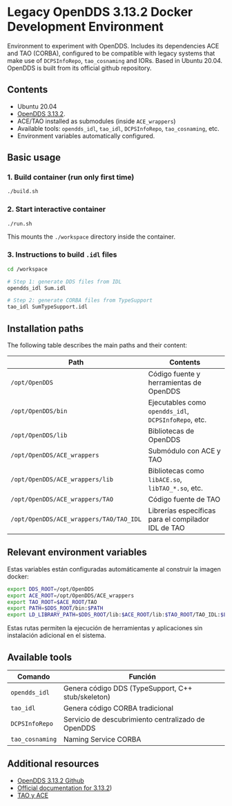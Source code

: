 # Legacy OpenDDS 3.13.2 Docker Development Environment

Environment to experiment with OpenDDS. Includes its dependencies ACE and TAO (CORBA), configured to be compatible with legacy systems that make use of `DCPSInfoRepo`, `tao_cosnaming` and IORs. Based in Ubuntu 20.04. OpenDDS is built from its official github repository.

## Contents

- Ubuntu 20.04
- [OpenDDS 3.13.2](https://github.com/OpenDDS/OpenDDS/tree/DDS-3.13.2).
- ACE/TAO installed as submodules (inside `ACE_wrappers`)
- Available tools: `opendds_idl`, `tao_idl`, `DCPSInfoRepo`, `tao_cosnaming`, etc.
- Environment variables automatically configured.

## Basic usage

### 1. Build container (run only first time)

~~~bash
./build.sh
~~~

### 2. Start interactive container

```bash
./run.sh
```
This mounts the `./workspace` directory inside the container.

### 3. Instructions to build `.idl` files

```bash
cd /workspace

# Step 1: generate DDS files from IDL
opendds_idl Sum.idl

# Step 2: generate CORBA files from TypeSupport
tao_idl SumTypeSupport.idl
```

## Installation paths

The following table describes the main paths and their content:

| Path                                    | Contents                                                   |
|-----------------------------------------|------------------------------------------------------------|
| `/opt/OpenDDS`                          | Código fuente y herramientas de OpenDDS                    |
| `/opt/OpenDDS/bin`                      | Ejecutables como `opendds_idl`, `DCPSInfoRepo`, etc.       |
| `/opt/OpenDDS/lib`                      | Bibliotecas de OpenDDS                                     |
| `/opt/OpenDDS/ACE_wrappers`             | Submódulo con ACE y TAO                                    |
| `/opt/OpenDDS/ACE_wrappers/lib`         | Bibliotecas como `libACE.so`, `libTAO_*.so`, etc.          |
| `/opt/OpenDDS/ACE_wrappers/TAO`         | Código fuente de TAO                                       |
| `/opt/OpenDDS/ACE_wrappers/TAO/TAO_IDL` | Librerías específicas para el compilador IDL de TAO   |

## Relevant environment variables

Estas variables están configuradas automáticamente al construir la imagen docker:

```bash
export DDS_ROOT=/opt/OpenDDS
export ACE_ROOT=/opt/OpenDDS/ACE_wrappers
export TAO_ROOT=$ACE_ROOT/TAO
export PATH=$DDS_ROOT/bin:$PATH
export LD_LIBRARY_PATH=$DDS_ROOT/lib:$ACE_ROOT/lib:$TAO_ROOT/TAO_IDL:$LD_LIBRARY_PATH
```

Estas rutas permiten la ejecución de herramientas y aplicaciones sin instalación adicional en el sistema.

## Available tools

| Comando         | Función                                                  |
|-----------------|----------------------------------------------------------|
| `opendds_idl`   | Genera código DDS (TypeSupport, C++ stub/skeleton)       |
| `tao_idl`       | Genera código CORBA tradicional                          |
| `DCPSInfoRepo`  | Servicio de descubrimiento centralizado de OpenDDS       |
| `tao_cosnaming` | Naming Service CORBA                                     |


## Additional resources

- [OpenDDS 3.13.2 Github](https://github.com/OpenDDS/OpenDDS/tree/DDS-3.13.2)
- [Official documentation for 3.13.2](https://github.com/OpenDDS/OpenDDS/releases/download/DDS-3.12/OpenDDS-3.12.pdf))
- [TAO y ACE](https://www.dre.vanderbilt.edu/~schmidt/TAO.html)
